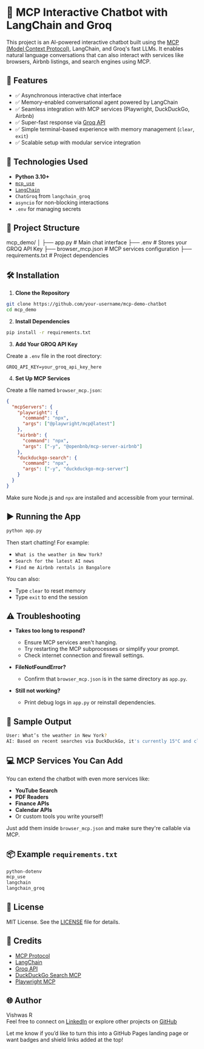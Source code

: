 # 🧠 MCP Interactive Chatbot with LangChain and Groq

This project is an AI-powered interactive chatbot built using the [MCP (Model Context Protocol)](https://github.com/mcptutorial/mcp-use), LangChain, and Groq's fast LLMs. It enables natural language conversations that can also interact with services like browsers, Airbnb listings, and search engines using MCP.



## 🚀 Features

- ✅ Asynchronous interactive chat interface
- ✅ Memory-enabled conversational agent powered by LangChain
- ✅ Seamless integration with MCP services (Playwright, DuckDuckGo, Airbnb)
- ✅ Super-fast response via [Groq API](https://console.groq.com/)
- ✅ Simple terminal-based experience with memory management (`clear`, `exit`)
- ✅ Scalable setup with modular service integration


## 🧰 Technologies Used

- **Python 3.10+**
- [`mcp_use`](https://github.com/mcptutorial/mcp-use)
- [`LangChain`](https://www.langchain.com/)
- `ChatGroq` from `langchain_groq`
- `asyncio` for non-blocking interactions
- `.env` for managing secrets


## 📁 Project Structure


mcp_demo/
│
├── app.py                 # Main chat interface
├── .env                   # Stores your GROQ API Key
├── browser_mcp.json       # MCP services configuration
├── requirements.txt       # Project dependencies


## 🛠️ Installation

1. **Clone the Repository**

```bash
git clone https://github.com/your-username/mcp-demo-chatbot
cd mcp_demo
```

2. **Install Dependencies**

```bash
pip install -r requirements.txt
```

3. **Add Your GROQ API Key**

Create a `.env` file in the root directory:

```
GROQ_API_KEY=your_groq_api_key_here
```

4. **Set Up MCP Services**

Create a file named `browser_mcp.json`:

```json
{
  "mcpServers": {
    "playwright": {
      "command": "npx",
      "args": ["@playwright/mcp@latest"]
    },
    "airbnb": {
      "command": "npx",
      "args": ["-y", "@openbnb/mcp-server-airbnb"]
    },
    "duckduckgo-search": {
      "command": "npx",
      "args": ["-y", "duckduckgo-mcp-server"]
    }
  }
}
```

Make sure Node.js and `npx` are installed and accessible from your terminal.

## ▶️ Running the App

```bash
python app.py
```

Then start chatting! For example:

- `What is the weather in New York?`
- `Search for the latest AI news`
- `Find me Airbnb rentals in Bangalore`

You can also:
- Type `clear` to reset memory
- Type `exit` to end the session

## ⚠️ Troubleshooting

- **Takes too long to respond?**
  - Ensure MCP services aren't hanging.
  - Try restarting the MCP subprocesses or simplify your prompt.
  - Check internet connection and firewall settings.

- **FileNotFoundError?**
  - Confirm that `browser_mcp.json` is in the same directory as `app.py`.

- **Still not working?**
  - Print debug logs in `app.py` or reinstall dependencies.

## 🧪 Sample Output

```bash
User: What’s the weather in New York?
AI: Based on recent searches via DuckDuckGo, it's currently 15°C and cloudy in New York.
```

## 💻 MCP Services You Can Add

You can extend the chatbot with even more services like:

- **YouTube Search**
- **PDF Readers**
- **Finance APIs**
- **Calendar APIs**
- Or custom tools you write yourself!

Just add them inside `browser_mcp.json` and make sure they're callable via MCP.

## 📦 Example `requirements.txt`

```txt
python-dotenv
mcp_use
langchain
langchain_groq
```

## 📝 License

MIT License. See the [LICENSE](LICENSE) file for details.


## 🙌 Credits

- [MCP Protocol](https://github.com/mcptutorial/mcp-use)
- [LangChain](https://www.langchain.com/)
- [Groq API](https://console.groq.com/)
- [DuckDuckGo Search MCP](https://github.com/mcptutorial/duckduckgo-mcp-server)
- [Playwright MCP](https://github.com/mcptutorial/playwright-mcp-server)


## 🌐 Author

Vishwas R  
Feel free to connect on [LinkedIn](https://www.linkedin.com/vishwas645) or explore other projects on [GitHub](https://github.com/vishwaspw)


Let me know if you’d like to turn this into a GitHub Pages landing page or want badges and shield links added at the top!
